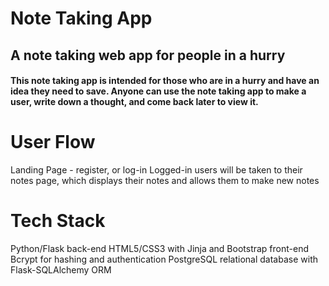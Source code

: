 # Note Taking App
## A note taking web app for people in a hurry

#### This note taking app is intended for those who are in a hurry and have an idea they need to save. Anyone can use the note taking app to make a user, write down a thought, and come back later to view it.

# User Flow
Landing Page - register, or log-in
Logged-in users will be taken to their notes page, which displays their notes and allows them to make new notes
# Tech Stack
Python/Flask back-end
HTML5/CSS3 with Jinja and Bootstrap front-end
Bcrypt for hashing and authentication
PostgreSQL relational database with Flask-SQLAlchemy ORM
